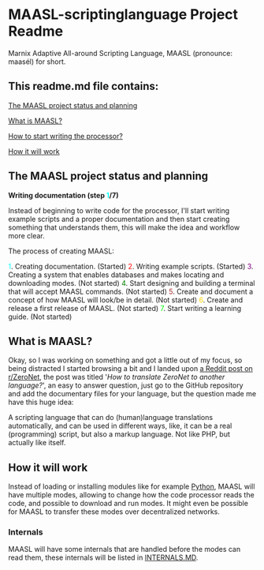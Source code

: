 # MAASL-scriptinglanguage Project Readme
 Marnix Adaptive All-around Scripting Language, MAASL (pronounce: maasél) for short.

## This readme.md file contains:

[The MAASL project status and planning](#the-maasl-project-status-and-planning)

[What is MAASL?](#what-is-maasl)

[How to start writing the processor?](#how-to-start-writing-the-processor)

[How it will work](#how-it-will-work)

## The MAASL project status and planning

 **Writing documentation (step <font color="aqua">1</font>/7)**

Instead of beginning to write code for the processor, I'll start writing example scripts and a proper documentation and then start creating something that understands them, this will make the idea and workflow more clear.

The process of creating MAASL:

<font color="aqua">1</font>. Creating documentation. (Started)
<font color="red">2</font>. Writing example scripts. (Started)
<font color="purple">3</font>. Creating a system that enables databases and makes locating and downloading modes. (Not started)
<font color="green">4</font>. Start designing and building a terminal that will accept MAASL commands. (Not started)
<font color="brown">5</font>. Create and document a concept of how MAASL will look/be in detail. (Not started)
<font color="gold">6</font>. Create and release a first release of MAASL. (Not started)
<font color="lime">7</font>. Start writing a learning guide. (Not started)


## What is MAASL?

Okay, so I was working on something and got a little out of my focus, so being distracted I started browsing a bit and I landed upon [a Reddit post on r/ZeroNet](https://www.reddit.com/r/zeronet/comments/fklzbv/how_to_translate_zeronet_to_another_language/), the post was titled '*How to translate ZeroNet to another language?*', an easy to answer question, just go to the GitHub repository and add the documentary files for your language, but the question made me have this huge idea:

A scripting language that can do (human)language translations automatically, and can be used in different ways, like, it can be a real (programming) script, but also a markup language. Not like PHP, but actually like itself.

## How it will work

Instead of loading or installing modules like for example [Python](https://docs.python.org/3/tutorial/modules.html), MAASL will have multiple modes, allowing to change how the code processor reads the code, and possible to download and run modes. It might even be possible for MAASL to transfer these modes over decentralized networks.

### Internals

MAASL will have some internals that are handled before the modes can read them, these internals will be listed in [INTERNALS.MD](docs/INTERNALS/index.md).
